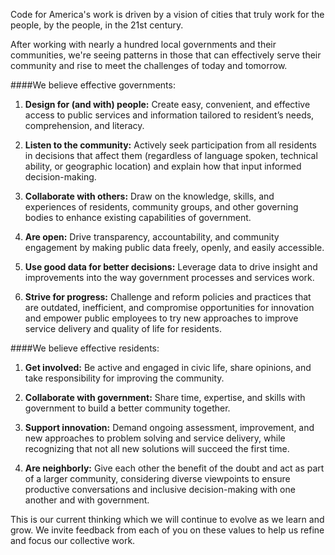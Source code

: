Code for America's work is driven by a vision of cities that truly work for the people, by the people, in the 21st century. 

After working with nearly a hundred local governments and their communities, we're seeing patterns in those that can effectively serve their community and rise to meet the challenges of today and tomorrow.

####We believe effective governments:

1. **Design for (and with) people:** Create easy, convenient, and effective access to public services and information tailored to resident’s needs, comprehension, and literacy.

2. **Listen to the community:** Actively seek participation from all residents in decisions that affect them (regardless of language spoken, technical ability, or geographic location) and explain how that input informed decision-making.

3. **Collaborate with others:** Draw on the knowledge, skills, and experiences of residents, community groups, and other governing bodies to enhance existing capabilities of government.

4. **Are open:** Drive transparency, accountability, and community engagement by making public data freely, openly, and easily accessible.

5. **Use good data for better decisions:** Leverage data to drive insight and improvements into the way government processes and services work.
	
6. **Strive for progress:** Challenge and reform policies and practices that are outdated, inefficient, and compromise opportunities for innovation and empower public employees to try new approaches to improve service delivery and quality of life for residents.


####We believe effective residents:
 
1. **Get involved:** Be active and engaged in civic life, share opinions, and take responsibility for improving the community. 

2. **Collaborate with government:** Share time, expertise, and skills with government to build a better community together.  
 
3. **Support innovation:** Demand ongoing assessment, improvement, and new approaches to problem solving and service delivery, while recognizing that not all new solutions will succeed the first time.

4. **Are neighborly:** Give each other the benefit of the doubt and act as part of a larger community, considering diverse viewpoints to ensure productive conversations and inclusive decision-making with one another and with government.

This is our current thinking which we will continue to evolve as we learn and grow. We invite feedback from each of you on these values to help us refine and focus our collective work.
